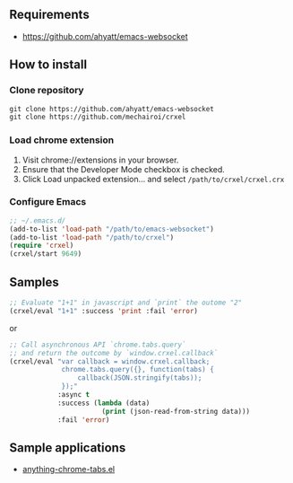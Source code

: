 ## Requirements
* https://github.com/ahyatt/emacs-websocket

## How to install

### Clone repository
```el
git clone https://github.com/ahyatt/emacs-websocket
git clone https://github.com/mechairoi/crxel
```

### Load chrome extension
1. Visit chrome://extensions in your browser.
2. Ensure that the Developer Mode checkbox is checked.
3. Click Load unpacked extension… and select `/path/to/crxel/crxel.crx`

### Configure Emacs
```el
;; ~/.emacs.d/
(add-to-list 'load-path "/path/to/emacs-websocket")
(add-to-list 'load-path "/path/to/crxel")
(require 'crxel)
(crxel/start 9649)
```

## Samples

```el
;; Evaluate "1+1" in javascript and `print` the outome "2"
(crxel/eval "1+1" :success 'print :fail 'error)
```

or

```el
;; Call asynchronous API `chrome.tabs.query`
;; and return the outcome by `window.crxel.callback`
(crxel/eval "var callback = window.crxel.callback;
             chrome.tabs.query({}, function(tabs) {
                 callback(JSON.stringify(tabs));
             });"
            :async t
            :success (lambda (data)
                       (print (json-read-from-string data)))
            :fail 'error)
```


## Sample applications
* [anything-chrome-tabs.el](https://gist.github.com/mechairoi/4730136)
